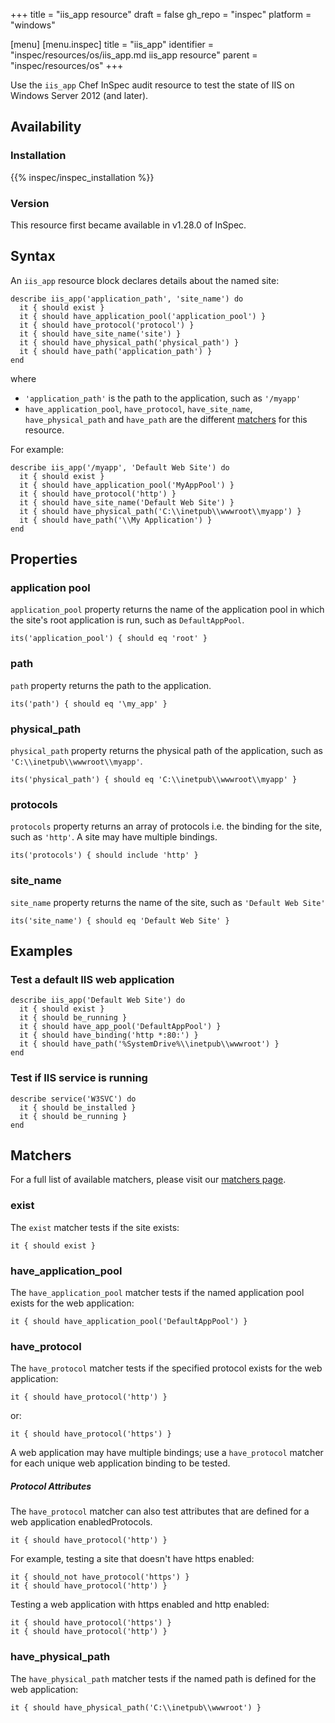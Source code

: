 +++
title = "iis_app resource"
draft = false
gh_repo = "inspec"
platform = "windows"

[menu]
  [menu.inspec]
    title = "iis_app"
    identifier = "inspec/resources/os/iis_app.md iis_app resource"
    parent = "inspec/resources/os"
+++

Use the `iis_app` Chef InSpec audit resource to test the state of IIS on Windows Server 2012 (and later).

## Availability

### Installation

{{% inspec/inspec_installation %}}

### Version

This resource first became available in v1.28.0 of InSpec.

## Syntax

An `iis_app` resource block declares details about the named site:

    describe iis_app('application_path', 'site_name') do
      it { should exist }
      it { should have_application_pool('application_pool') }
      it { should have_protocol('protocol') }
      it { should have_site_name('site') }
      it { should have_physical_path('physical_path') }
      it { should have_path('application_path') }
    end

where

- `'application_path'` is the path to the application, such as `'/myapp'`
- `have_application_pool`, `have_protocol`, `have_site_name`, `have_physical_path` and `have_path` are the different [matchers](#matchers) for this resource.

For example:

    describe iis_app('/myapp', 'Default Web Site') do
      it { should exist }
      it { should have_application_pool('MyAppPool') }
      it { should have_protocol('http') }
      it { should have_site_name('Default Web Site') }
      it { should have_physical_path('C:\\inetpub\\wwwroot\\myapp') }
      it { should have_path('\\My Application') }
    end

## Properties

### application pool

`application_pool` property returns the name of the application pool in which the site's root application is run, such as `DefaultAppPool`.

    its('application_pool') { should eq 'root' }

### path

`path` property returns the path to the application.

    its('path') { should eq '\my_app' }

### physical_path

`physical_path` property returns the physical path of the application, such as `'C:\\inetpub\\wwwroot\\myapp'`.

    its('physical_path') { should eq 'C:\\inetpub\\wwwroot\\myapp' }

### protocols

`protocols` property returns an array of protocols i.e. the binding for the site, such as `'http'`. A site may have multiple bindings.

    its('protocols') { should include 'http' }

### site_name

`site_name` property returns the name of the site, such as `'Default Web Site'`

    its('site_name') { should eq 'Default Web Site' }


## Examples

### Test a default IIS web application

    describe iis_app('Default Web Site') do
      it { should exist }
      it { should be_running }
      it { should have_app_pool('DefaultAppPool') }
      it { should have_binding('http *:80:') }
      it { should have_path('%SystemDrive%\\inetpub\\wwwroot') }
    end

### Test if IIS service is running

    describe service('W3SVC') do
      it { should be_installed }
      it { should be_running }
    end

## Matchers

For a full list of available matchers, please visit our [matchers page](/inspec/matchers/).

### exist

The `exist` matcher tests if the site exists:

    it { should exist }

### have_application_pool

The `have_application_pool` matcher tests if the named application pool exists for the web application:

    it { should have_application_pool('DefaultAppPool') }

### have_protocol

The `have_protocol` matcher tests if the specified protocol exists for the web application:

    it { should have_protocol('http') }

or:

    it { should have_protocol('https') }

A web application may have multiple bindings; use a `have_protocol` matcher for each unique web application binding to be tested.

##### Protocol Attributes

The `have_protocol` matcher can also test attributes that are defined for a web application enabledProtocols.

    it { should have_protocol('http') }

For example, testing a site that doesn't have https enabled:

    it { should_not have_protocol('https') }
    it { should have_protocol('http') }

Testing a web application with https enabled and http enabled:

    it { should have_protocol('https') }
    it { should have_protocol('http') }

### have_physical_path

The `have_physical_path` matcher tests if the named path is defined for the web application:

    it { should have_physical_path('C:\\inetpub\\wwwroot') }

